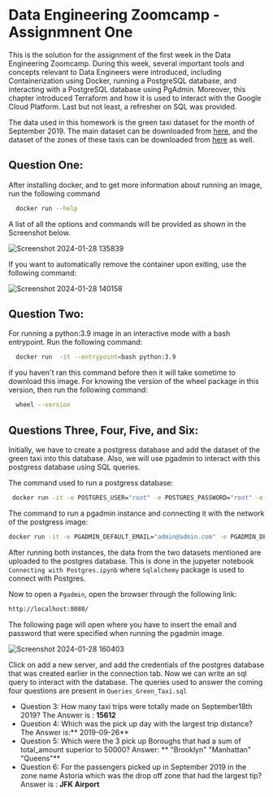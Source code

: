 
# Data Engineering Zoomcamp  - Assignmnent One

This is the solution for the assignment of the first week in the Data Engineering Zoomcamp. During this week, several important tools and concepts relevant to Data Engineers were introduced, including Containerization using Docker, running a PostgreSQL database, and interacting with a PostgreSQL database using PgAdmin. Moreover, this chapter introduced Terraform and how it is used to interact with the Google Cloud Platform. Last but not least, a refresher on SQL was provided.

The data used in this homework is the green taxi dataset for the month of September 2019. The main dataset can be downloaded from [here](https://github.com/DataTalksClub/nyc-tlc-data/releases/download/green/green_tripdata_2019-09.csv.gz), and the dataset of the zones of these taxis can be downloaded from [here](https://s3.amazonaws.com/nyc-tlc/misc/taxi+_zone_lookup.csv) as well. 












## Question One: 

After installing docker, and to get more information about running an image, run the following command

```bash
  docker run --help
```
A list of all the options and  commands will be provided as shown in the Screenshot below.

![Screenshot 2024-01-28 135839](https://github.com/arwa267/Data_engineering_zoomcamp/assets/77813858/99e62dcc-5546-48c7-9c04-578ba0b0f5f0)

If you want to automatically remove the container upon exiting, use the following command: 

![Screenshot 2024-01-28 140158](https://github.com/arwa267/Data_engineering_zoomcamp/assets/77813858/afed5e28-989a-4d71-bf28-2ce01c6950f2)


## Question Two: 
 For running a python:3.9 image in an interactive mode  with a bash entrypoint. Run the following command:

 
```bash
  docker run  -it --entrypoint=bash python:3.9 
```
if you haven't ran this command before then it will take sometime to download this image. For knowing the version of the wheel package in this version, then run the following command:

```bash
  wheel --version
```

## Questions Three, Four, Five, and Six:
Initially, we have to create a postgress database and add the dataset of the green taxi into this database. Also, we will use pgadmin to interact with this postgress database using SQL queries.

The command used to run a postgress database:


```bash
 docker run -it -e POSTGRES_USER="root" -e POSTGRES_PASSWORD="root" -e POSTGRES_DB="green_taxi" -v c:/users/user/desktop/dataengineering/green_trip_data:/var/lib/postgresql/data -p 5432:5432 --network=pg-network --name=pg-database postgres:13
 ```

 The command to run a pgadmin instance and connecting it with the network of the postgress image:

```bash
docker run -it -e PGADMIN_DEFAULT_EMAIL="admin@admin.com" -e PGADMIN_DEFAULT_PASSWORD="root" -p 8080:80 --network=pg-network  --name pgadmin-2 dpage/pgadmin4
 ```
After running both instances, the data from the two datasets mentioned are uploaded to the postgres database. This is done in the jupyeter notebook `Connecting with Postgres.ipynb` where 
`Sqlalchemy` package is used to connect with Postgres.


Now to open a `Pgadmin`, open the browser through the following link:

```bash
http://localhost:8080/
 ```

 The following page will open where you have to insert the email and password that were specified when running the pgadmin image.

 ![Screenshot 2024-01-28 160403](https://github.com/arwa267/Data_engineering_zoomcamp/assets/77813858/5b7a14a6-aa8c-4513-8c25-a91c73474627)

 Click on add a new server, and add the credentials of the postgres database that was created earlier in the connection tab. Now we can write an sql query to interact with the database. The queries used to answer the coming four questions are present in `Queries_Green_Taxi.sql` 

 - Question 3: How many taxi trips were totally made on September18th 2019? The Answer is : **15612** 
 - Question 4: Which was the pick up day with the largest trip distance? The Answer is:** 2019-09-26**
 - Question 5: Which were the 3 pick up Boroughs that had a sum of total_amount superior to 50000? Answer: ** "Brooklyn" "Manhattan" "Queens"**
 - Question 6: For the passengers picked up in September 2019 in the zone name Astoria which was the drop off zone that had the largest tip? Answer is : **JFK Airport**

